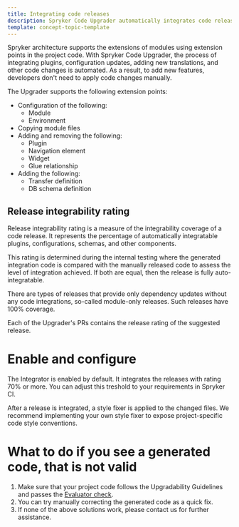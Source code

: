 ```yaml
---
title: Integrating code releases
description: Spryker Code Upgrader automatically integrates code releases
template: concept-topic-template
---
```


Spryker architecture supports the extensions of modules using extension points in the project code. With Spryker Code Upgrader, the process of integrating plugins, configuration updates, adding new translations, and other code changes is automated. As a result, to add new features, developers don't need to apply code changes manually.

The Upgrader supports the following extension points:
- Configuration of the following:
  - Module
  - Environment
- Copying module files
- Adding and removing the following:
  - Plugin
  - Navigation element
  - Widget
  - Glue relationship
- Adding the following:
  - Transfer definition
  - DB schema definition

## Release integrability rating

Release integrability rating is a measure of the integrability coverage of a code release. It represents the percentage of automatically integratable plugins, configurations, schemas, and other components.

This rating is determined during the internal testing where the generated integration code is compared with the manually released code to assess the level of integration achieved. If both are equal, then the release is fully auto-integratable.

There are types of releases that provide only dependency updates without any code integrations, so-called module-only releases. Such releases have 100% coverage.

Each of the Upgrader's PRs contains the release rating of the suggested release.

# Enable and configure

The Integrator is enabled by default. It integrates the releases with rating 70% or more. You can adjust this treshold to your requirements in Spryker CI.

After a release is integrated, a style fixer is applied to the changed files. We recommend implementing your own style fixer to expose project-specific code style conventions.

# What to do if you see a generated code, that is not valid

1. Make sure that your project code follows the Upgradability Guidelines and passes the [Evaluator check](/docs/scos/dev/guidelines/keeping-a-project-upgradable/run-the-evaluator-tool.html).
2. You can try manually correcting the generated code as a quick fix.
3. If none of the above solutions work, please contact us for further assistance.
